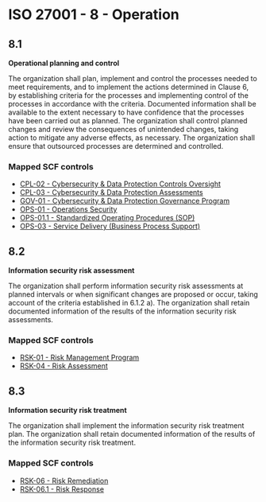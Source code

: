 # ISO 27001 - 8 - Operation
## 8.1
**Operational planning and control**

The organization shall plan, implement and control the processes needed to meet requirements, and to implement the actions determined in Clause 6, by establishing criteria for the processes and implementing control of the processes in accordance with the criteria. Documented information shall be available to the extent necessary to have confidence that the processes have been carried out as planned. The organization shall control planned changes and review the consequences of unintended changes, taking action to mitigate any adverse effects, as necessary. The organization shall ensure that outsourced processes are determined and controlled.
  
### Mapped SCF controls
- [CPL-02 - Cybersecurity & Data Protection Controls Oversight](../scf/cpl-02-cybersecurity&dataprotectioncontrolsoversight.md)
- [CPL-03 - Cybersecurity & Data Protection Assessments](../scf/cpl-03-cybersecurity&dataprotectionassessments.md)
- [GOV-01 - Cybersecurity & Data Protection Governance Program](../scf/gov-01-cybersecurity&dataprotectiongovernanceprogram.md)
- [OPS-01 - Operations Security](../scf/ops-01-operationssecurity.md)
- [OPS-01.1 - Standardized Operating Procedures (SOP)](../scf/ops-011-standardizedoperatingproceduressop.md)
- [OPS-03 - Service Delivery (Business Process Support)](../scf/ops-03-servicedeliverybusinessprocesssupport.md)
  
## 8.2
**Information security risk assessment**

The organization shall perform information security risk assessments at planned intervals or when significant changes are proposed or occur, taking account of the criteria established in 6.1.2 a). The organization shall retain documented information of the results of the information security risk assessments.
  
### Mapped SCF controls
- [RSK-01 - Risk Management Program](../scf/rsk-01-riskmanagementprogram.md)
- [RSK-04 - Risk Assessment](../scf/rsk-04-riskassessment.md)
  
## 8.3
**Information security risk treatment**

The organization shall implement the information security risk treatment plan. The organization shall retain documented information of the results of the information security risk treatment.
  
### Mapped SCF controls
- [RSK-06 - Risk Remediation](../scf/rsk-06-riskremediation.md)
- [RSK-06.1 - Risk Response](../scf/rsk-061-riskresponse.md)
  